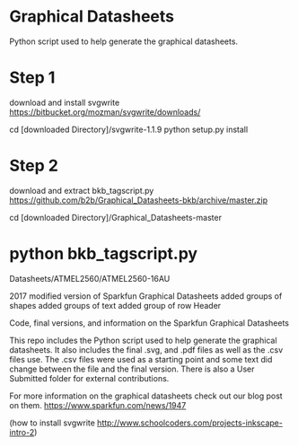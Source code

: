# Graphical Datasheets

Python script used to help generate the graphical datasheets.


# Step 1
download and install svgwrite
https://bitbucket.org/mozman/svgwrite/downloads/

cd [downloaded Directory]/svgwrite-1.1.9
python setup.py install

# Step 2
download and extract bkb_tagscript.py
https://github.com/b2b/Graphical_Datasheets-bkb/archive/master.zip

cd [downloaded Directory]/Graphical_Datasheets-master

# python bkb_tagscript.py

Datasheets/ATMEL2560/ATMEL2560-16AU


2017 modified version of Sparkfun Graphical Datasheets
added groups of shapes
added groups of text
added group of row Header


Code, final versions, and information on the Sparkfun Graphical Datasheets

This repo includes the Python script used to help generate the graphical datasheets.  It also includes the final .svg, and .pdf files as well as the .csv files use.  The .csv files were used as a starting point and some text did change between the file and the final version.  There is also a User Submitted folder for external contributions.

For more information on the graphical datasheets check out our blog post on them.
https://www.sparkfun.com/news/1947

(how to install svgwrite http://www.schoolcoders.com/projects-inkscape-intro-2)
